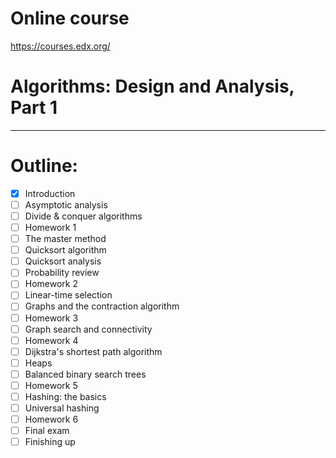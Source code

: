 # Online course 
https://courses.edx.org/
# Algorithms: Design and Analysis, Part 1
---
# Outline:
- [x] Introduction
- [ ] Asymptotic analysis
- [ ] Divide & conquer algorithms
- [ ] Homework 1
- [ ] The master method
- [ ] Quicksort algorithm
- [ ] Quicksort analysis
- [ ] Probability review
- [ ] Homework 2
- [ ] Linear-time selection
- [ ] Graphs and the contraction algorithm
- [ ] Homework 3
- [ ] Graph search and connectivity
- [ ] Homework 4
- [ ] Dijkstra's shortest path algorithm
- [ ] Heaps
- [ ] Balanced binary search trees
- [ ] Homework 5
- [ ] Hashing: the basics
- [ ] Universal hashing
- [ ] Homework 6
- [ ] Final exam
- [ ] Finishing up
